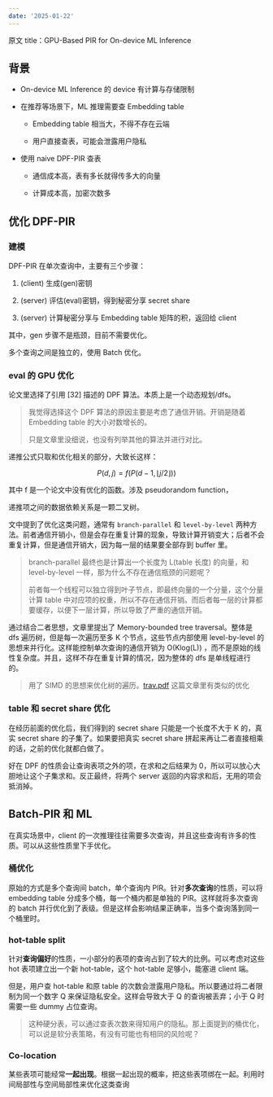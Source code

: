 ```yaml
---
date: '2025-01-22'
---
```


原文 title：GPU-Based PIR for On-device ML Inference
## 背景

- On-device ML Inference 的 device 有计算与存储限制
    
- 在推荐等场景下，ML 推理需要查 Embedding table
    
    - Embedding table 相当大，不得不存在云端
        
    - 用户直接查表，可能会泄露用户隐私
        
- 使用 naive DPF-PIR 查表
    
    - 通信成本高，表有多长就得传多大的向量
        
    - 计算成本高，加密次数多
        

## 优化 DPF-PIR

### 建模

DPF-PIR 在单次查询中，主要有三个步骤：

1. (client) 生成(gen)密钥
    
2. (server) 评估(eval)密钥，得到秘密分享 secret share
    
3. (server) 计算秘密分享与 Embedding table 矩阵的积，返回给 client
    

其中，gen 步骤不是瓶颈，目前不需要优化。

多个查询之间是独立的，使用 Batch 优化。

### eval 的 GPU 优化

论文里选择了引用 [32] 描述的 DPF 算法。本质上是一个动态规划/dfs。

> 我觉得选择这个 DPF 算法的原因主要是考虑了通信开销。开销是随着 Embedding table 的大小对数增长的。
> 
> 只是文章里没细说，也没有列举其他的算法并进行对比。

递推公式只取和优化相关的部分，大致长这样：

$$  
P(d,j)=f(P(d-1,\lfloor j/2\rfloor))  
$$

其中 f 是一个论文中没有优化的函数。涉及 pseudorandom function，

递推项之间的数据依赖关系是一颗二叉树。

文中提到了优化这类问题，通常有 `branch-parallel` 和 `level-by-level` 两种方法。前者通信开销小，但是会存在重复计算的现象，导致计算开销变大；后者不会重复计算，但是通信开销大，因为每一层的结果要全部存到 buffer 里。

> branch-parallel 最终也是计算出一个长度为 L(table 长度) 的向量，和 level-by-level 一样，那为什么不存在通信瓶颈的问题呢？
> 
> 前者每一个线程可以独立得到叶子节点，即最终向量的一个分量，这个分量计算 table 中对应项的权重，所以不存在通信开销。而后者每一层的计算都要缓存，以便下一层计算，所以导致了严重的通信开销。

通过结合二者思想，文章里提出了 Memory-bounded tree traversal。整体是 dfs 遍历树，但是每一次遍历至多 K 个节点，这些节点内部使用 level-by-level 的思想来并行化。这样能控制单次查询的通信开销为 O(Klog(L)) ，而不是原始的线性复杂度。并且，这样不存在重复计算的情况，因为整体的 dfs 是单线程进行的。

> 用了 SIMD 的思想来优化树的遍历。[trav.pdf](https://ics.uci.edu/~dhirschb/pubs/trav.pdf) 这篇文章里有类似的优化

### table 和 secret share 优化

在经历前面的优化后，我们得到的 secret share 只能是一个长度不大于 K 的，真实 secret share 的子集了。如果要把真实 secret share 拼起来再让二者直接相乘的话，之前的优化就都白做了。

好在 DPF 的性质会让查询表项之外的项，在求和之后结果为 0，所以可以放心大胆地让这个子集求和。反正最终，将两个 server 返回的内容求和后，无用的项会抵消掉。

## Batch-PIR 和 ML

在真实场景中，client 的一次推理往往需要多次查询，并且这些查询有许多的性质。可以从这些性质里下手优化。

### 桶优化

原始的方式是多个查询间 batch，单个查询内 PIR。针对**多次查询**的性质，可以将 embedding table 分成多个桶，每一个桶内都是单独的 PIR。这样就将多次查询的 batch 并行优化到了表级。但是这样会影响结果正确率，当多个查询落到同一个桶里时。

### hot-table split

针对**查询偏好**的性质，一小部分的表项的查询占到了较大的比例。可以考虑对这些 hot 表项建立出一个新 hot-table，这个 hot-table 足够小，能塞进 client 端。

但是，用户查 hot-table 和原 table 的次数会泄露用户隐私。所以要通过将二者限制为同一个数字 Q 来保证隐私安全。这样会导致大于 Q 的查询被丢弃；小于 Q 时需要一些 dummy 占位查询。

> 这种硬分表，可以通过查表次数来得知用户的隐私。那上面提到的桶优化，可以说是软分表策略，有没有可能也有相同的风险呢？

### Co-location

某些表项可能经常**一起出现**。根据一起出现的概率，把这些表项绑在一起。利用时间局部性与空间局部性来优化这类查询